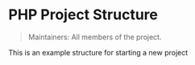 # PHP Project Structure

> Maintainers: All members of the project.

This is an example structure for starting a new project
